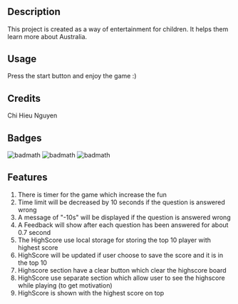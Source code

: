 # <Quiz-with-timer>

## Description
This project is created as a way of entertainment for children. It helps them learn more about Australia.


## Usage
Press the start button and enjoy the game :)




## Credits
Chi Hieu Nguyen


## Badges
![badmath](https://img.shields.io/badge/html-%20-green)
![badmath](https://img.shields.io/badge/bootstrap-%20-green)
![badmath](https://img.shields.io/badge/javascript-%20-green)

## Features

1. There is timer for the game which increase the fun
2. Time limit will be decreased by 10 seconds if the question is answered wrong
3. A message of "-10s" will be displayed if the question is answered wrong
4. A Feedback will show after each question has been answered for about 0.7 second
5. The HighScore use local storage for storing the top 10 player with highest score
6. HighScore will be updated if user choose to save the score and it is in the top 10
7. Highscore section have a clear button which clear the highscore board
8. HighScore use separate section which allow user to see the highscore while playing (to get motivation)
9. HighScore is shown with the highest score on top